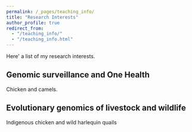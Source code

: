 ```yaml
---
permalink: /_pages/teaching_info/
title: "Research Interests"
author_profile: true
redirect_from: 
  - "/teaching_info/"
  - "/teaching_info.html"
---
```

Here' a list of my research interests.
## Genomic surveillance and One Health
Chicken and camels.


## Evolutionary genomics of livestock and wildlife
Indigenous chicken and wild harlequin quails

